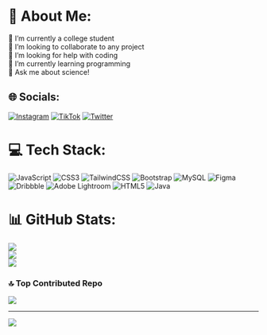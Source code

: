 # 💫 About Me:
🔭 I’m currently a college student<br>👯 I’m looking to collaborate to any project<br>🤝 I’m looking for help with coding<br>🌱 I’m currently learning programming<br>💬 Ask me about science!<br>


## 🌐 Socials:
[![Instagram](https://img.shields.io/badge/Instagram-%23E4405F.svg?logo=Instagram&logoColor=white)](https://instagram.com/dyanmarku) [![TikTok](https://img.shields.io/badge/TikTok-%23000000.svg?logo=TikTok&logoColor=white)](https://tiktok.com/@dyanmarku) [![Twitter](https://img.shields.io/badge/Twitter-%231DA1F2.svg?logo=Twitter&logoColor=white)](https://twitter.com/dyanmarku) 

# 💻 Tech Stack:
![JavaScript](https://img.shields.io/badge/javascript-%23323330.svg?style=for-the-badge&logo=javascript&logoColor=%23F7DF1E) ![CSS3](https://img.shields.io/badge/css3-%231572B6.svg?style=for-the-badge&logo=css3&logoColor=white) ![TailwindCSS](https://img.shields.io/badge/tailwindcss-%2338B2AC.svg?style=for-the-badge&logo=tailwind-css&logoColor=white) ![Bootstrap](https://img.shields.io/badge/bootstrap-%238511FA.svg?style=for-the-badge&logo=bootstrap&logoColor=white) ![MySQL](https://img.shields.io/badge/mysql-%2300000f.svg?style=for-the-badge&logo=mysql&logoColor=white) ![Figma](https://img.shields.io/badge/figma-%23F24E1E.svg?style=for-the-badge&logo=figma&logoColor=white) ![Dribbble](https://img.shields.io/badge/Dribbble-EA4C89?style=for-the-badge&logo=dribbble&logoColor=white) ![Adobe Lightroom](https://img.shields.io/badge/Adobe%20Lightroom-31A8FF.svg?style=for-the-badge&logo=Adobe%20Lightroom&logoColor=white) ![HTML5](https://img.shields.io/badge/html5-%23E34F26.svg?style=for-the-badge&logo=html5&logoColor=white) ![Java](https://img.shields.io/badge/java-%23ED8B00.svg?style=for-the-badge&logo=openjdk&logoColor=white)
# 📊 GitHub Stats:
![](https://github-readme-stats.vercel.app/api?username=dyanmarku&theme=dark&hide_border=false&include_all_commits=true&count_private=true)<br/>
![](https://github-readme-streak-stats.herokuapp.com/?user=dyanmarku&theme=dark&hide_border=false)<br/>
![](https://github-readme-stats.vercel.app/api/top-langs/?username=dyanmarku&theme=dark&hide_border=false&include_all_commits=true&count_private=true&layout=compact)

### 🔝 Top Contributed Repo
![](https://github-contributor-stats.vercel.app/api?username=dyanmarku&limit=5&theme=dark&combine_all_yearly_contributions=true)

---
[![](https://visitcount.itsvg.in/api?id=dyanmarku&icon=0&color=12)](https://visitcount.itsvg.in)

<!-- Proudly created with GPRM ( https://gprm.itsvg.in ) -->
